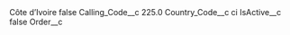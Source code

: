 <?xml version="1.0" encoding="UTF-8"?>
<CustomMetadata xmlns="http://soap.sforce.com/2006/04/metadata" xmlns:xsi="http://www.w3.org/2001/XMLSchema-instance" xmlns:xsd="http://www.w3.org/2001/XMLSchema">
    <label>Côte d’Ivoire</label>
    <protected>false</protected>
    <values>
        <field>Calling_Code__c</field>
        <value xsi:type="xsd:double">225.0</value>
    </values>
    <values>
        <field>Country_Code__c</field>
        <value xsi:type="xsd:string">ci</value>
    </values>
    <values>
        <field>IsActive__c</field>
        <value xsi:type="xsd:boolean">false</value>
    </values>
    <values>
        <field>Order__c</field>
        <value xsi:nil="true"/>
    </values>
</CustomMetadata>
